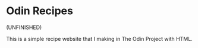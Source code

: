 # Odin Recipes

(UNFINISHED)

This is a simple recipe website that I making in The Odin Project with HTML.